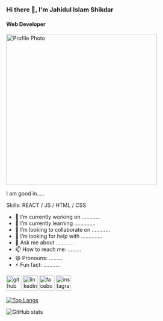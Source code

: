 ### Hi there 👋, I'm Jahidul Islam Shikdar
#### Web Developer
<img src="https://media.licdn.com/dms/image/D4E03AQHoZjHGX7xssg/profile-displayphoto-shrink_400_400/0/1696188346440?e=1709164800&v=beta&t=S8AInFh9rK1OHEQgW_lSm9zzE-tuQ3xOb-I_jqBCxp0" alt="Profile Photo" width="400" height="400">





I am good in.....

Skills: REACT / JS / HTML / CSS

- 🔭 I’m currently working on ............ 
- 🌱 I’m currently learning .............. 
- 👯 I’m looking to collaborate on ............ 
- 🤔 I’m looking for help with .............. 
- 💬 Ask me about ............ 
- 📫 How to reach me: ......... 
- 😄 Pronouns: ......... 
- ⚡ Fun fact: ........... 


[<img  src='https://cdn.jsdelivr.net/npm/simple-icons@3.0.1/icons/github.svg' alt='github' height='40'>](https://github.com/jishad10)  [<img src='https://cdn.jsdelivr.net/npm/simple-icons@3.0.1/icons/linkedin.svg' alt='linkedin' height='40'>](https://www.linkedin.com/in/https://www.linkedin.com/in/jahidul-islam-shikdar-3b1b18293//)  [<img src='https://cdn.jsdelivr.net/npm/simple-icons@3.0.1/icons/facebook.svg' alt='facebook' height='40'>](https://www.facebook.com/https://web.facebook.com/jahidulislam.jishad)  [<img src='https://cdn.jsdelivr.net/npm/simple-icons@3.0.1/icons/instagram.svg' alt='instagram' height='40'>](https://www.instagram.com/https://www.instagram.com/jahidulislamjishad/?hl=en/)  

[![Top Langs](https://github-readme-stats.vercel.app/api/top-langs/?username=jishad10)](https://github.com/anuraghazra/github-readme-stats)

![GitHub stats](https://github-readme-stats.vercel.app/api?username=jishad10&show_icons=true)  

